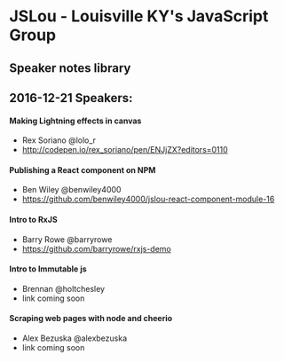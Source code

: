 # JSLou - Louisville KY's JavaScript Group
## Speaker notes library


## 2016-12-21 Speakers:

#### Making Lightning effects in canvas
* Rex Soriano @lolo_r 
* http://codepen.io/rex_soriano/pen/ENJjZX?editors=0110

#### Publishing a React component on NPM
* Ben Wiley @benwiley4000
* https://github.com/benwiley4000/jslou-react-component-module-16

#### Intro to RxJS
* Barry Rowe @barryrowe
* https://github.com/barryrowe/rxjs-demo

#### Intro to Immutable js 
* Brennan @holtchesley
* link coming soon

#### Scraping web pages with node and cheerio
* Alex Bezuska @alexbezuska
* link coming soon
